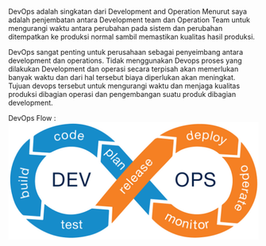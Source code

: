 DevOps adalah singkatan dari Development and Operation Menurut saya adalah penjembatan antara Development team dan Operation Team untuk mengurangi waktu antara perubahan pada sistem dan perubahan ditempatkan ke produksi normal sambil memastikan kualitas hasil produksi.

DevOps sangat penting untuk perusahaan sebagai penyeimbang antara development dan operations. Tidak menggunakan Devops proses yang dilakukan Development dan operasi secara terpisah akan memerlukan banyak waktu dan dari hal tersebut biaya diperlukan akan meningkat. Tujuan devops tersebut untuk mengurangi waktu dan menjaga kualitas produksi dibagian operasi dan pengembangan suatu produk dibagian development.

DevOps Flow :
![alur devops](folder-images-jawaban/01.jpg)
